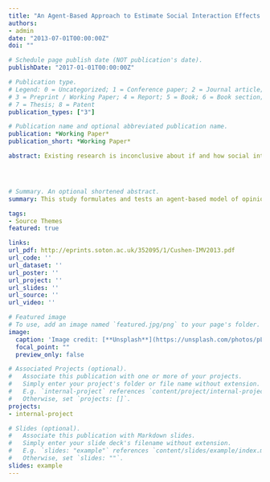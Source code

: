 ```yaml
---
title: "An Agent-Based Approach to Estimate Social Interaction Effects on Government Satisfaction in Germany"
authors:
- admin
date: "2013-07-01T00:00:00Z"
doi: ""

# Schedule page publish date (NOT publication's date).
publishDate: "2017-01-01T00:00:00Z"

# Publication type.
# Legend: 0 = Uncategorized; 1 = Conference paper; 2 = Journal article;
# 3 = Preprint / Working Paper; 4 = Report; 5 = Book; 6 = Book section;
# 7 = Thesis; 8 = Patent
publication_types: ["3"]

# Publication name and optional abbreviated publication name.
publication: *Working Paper*
publication_short: *Working Paper*

abstract: Existing research is inconclusive about if and how social interactions affect individuals' political preferences. This study formulates and tests an agent-based model of opinion dynamics which claims to explain the evolution of political preferences by means of social interaction effects. The approach incorporates a majority and a momentum mechanism claiming that individuals are affected by perceived opinion levels as well as by opinion changes. This theoretical model is empirically tested by estimating its parameters on government satisfaction in Germany. The results support the empirical validity of the approach. Beyond that, the findings suggest that individuals are rather affected by opinion changes than by opinion levels and that nonconformity plays a more important role in the evolution of the considered preference than conformity.




# Summary. An optional shortened abstract.
summary: This study formulates and tests an agent-based model of opinion dynamics which claims to explain the evolution of political preferences by means of social interaction effects.

tags:
- Source Themes
featured: true

links:
url_pdf: http://eprints.soton.ac.uk/352095/1/Cushen-IMV2013.pdf
url_code: ''
url_dataset: ''
url_poster: ''
url_project: ''
url_slides: ''
url_source: ''
url_video: ''

# Featured image
# To use, add an image named `featured.jpg/png` to your page's folder. 
image:
  caption: 'Image credit: [**Unsplash**](https://unsplash.com/photos/pLCdAaMFLTE)'
  focal_point: ""
  preview_only: false

# Associated Projects (optional).
#   Associate this publication with one or more of your projects.
#   Simply enter your project's folder or file name without extension.
#   E.g. `internal-project` references `content/project/internal-project/index.md`.
#   Otherwise, set `projects: []`.
projects:
- internal-project

# Slides (optional).
#   Associate this publication with Markdown slides.
#   Simply enter your slide deck's filename without extension.
#   E.g. `slides: "example"` references `content/slides/example/index.md`.
#   Otherwise, set `slides: ""`.
slides: example
---
```


